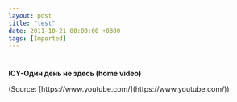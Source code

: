 ```yaml
---
layout: post
title: "test"
date: 2011-10-21 00:00:00 +0300
tags: [Imported]
---
```

# 

**ICY-Один день не здесь (home video)**

<div class="attribution">(<span>Source:</span> [https://www.youtube.com/](https://www.youtube.com/))</div>